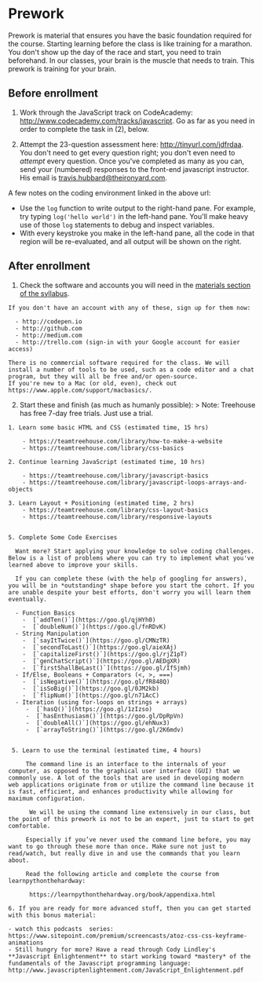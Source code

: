 # Prework

Prework is material that ensures you have the basic foundation required for the course. Starting learning before the class is like training for a marathon. You don't show up the day of the race and start, you need to train beforehand. In our classes, your brain is the muscle that needs to train. This prework is training for your brain.

## Before enrollment

  1. Work through the JavaScript track on CodeAcademy: http://www.codecademy.com/tracks/javascript. Go as far as you need in order to complete the task in (2), below.

  2. Attempt the 23-question assessment here: http://tinyurl.com/jdfrdaa. You don't need to get every question right; you don't even need to *attempt* every question. Once you've completed as many as you can, send your (numbered) responses to the front-end javascript instructor. His email is travis.hubbard@theironyard.com.

  A few notes on the coding environment linked in the above url:

  - Use the `log` function to write output to the right-hand pane. For example, try typing `log('hello world')` in the left-hand pane. You'll make heavy use of those `log` statements to debug and inspect variables.
  - With every keystroke you make in the left-hand pane, all the code in that region will be re-evaluated, and all output will be shown on the right.


## After enrollment

  1. Check the software and accounts you will need in the [materials section of the syllabus](https://github.com/TIY-Houston-Front-End-Engineering/Course-Guide/blob/master/Resources/syllabus.md).

    If you don't have an account with any of these, sign up for them now:

      - http://codepen.io
      - http://github.com
      - http://medium.com
      - http://trello.com (sign-in with your Google account for easier access)

    There is no commercial software required for the class. We will install a number of tools to be used, such as a code editor and a chat program, but they will all be free and/or open-source.
    If you're new to a Mac (or old, even), check out https://www.apple.com/support/macbasics/.

  2. Start these and finish (as much as humanly possible):
    > Note: Treehouse has free 7-day free trials. Just use a trial.

    1. Learn some basic HTML and CSS (estimated time, 15 hrs)

        - https://teamtreehouse.com/library/how-to-make-a-website
        - https://teamtreehouse.com/library/css-basics

    2. Continue learning JavaScript (estimated time, 10 hrs)

        - https://teamtreehouse.com/library/javascript-basics
        - https://teamtreehouse.com/library/javascript-loops-arrays-and-objects

    3. Learn Layout + Positioning (estimated time, 2 hrs)
        - https://teamtreehouse.com/library/css-layout-basics        
        - https://teamtreehouse.com/library/responsive-layouts


    5. Complete Some Code Exercises

      Want more? Start applying your knowledge to solve coding challenges. Below is a list of problems where you can try to implement what you've learned above to improve your skills.

      If you can complete these (with the help of googling for answers), you will be in *outstanding* shape before you start the cohort. If you are unable despite your best efforts, don't worry you will learn them eventually.   

      - Function Basics
        -  [`addTen()`](https://goo.gl/qjHYh0)
        -  [`doubleNum()`](https://goo.gl/fnRDvK)
      - String Manipulation
        -  [`sayItTwice()`](https://goo.gl/CMNzTR)
        -  [`secondToLast()`](https://goo.gl/aieXAj)
        -  [`capitalizeFirst()`](https://goo.gl/rjZ1pT)
        -  [`genChatScript()`](https://goo.gl/AEDgXR)
        -  [`firstShallBeLast()`](https://goo.gl/IfSjmh)
      - If/Else, Booleans + Comparators (<, >, ===)
        -  [`isNegative()`](https://goo.gl/fR848Q)
        -  [`isSoBig()`](https://goo.gl/0JM2kb)
        -  [`flipNum()`](https://goo.gl/n71AcC)
      - Iteration (using for-loops on strings + arrays)
         -  [`hasQ()`](https://goo.gl/1zIzso)
         -  [`hasEnthusiasm()`](https://goo.gl/DpRpVn)
         -  [`doubleAll()`](https://goo.gl/ehNux3)
         -  [`arrayToString()`](https://goo.gl/2K6mdv)


     5. Learn to use the terminal (estimated time, 4 hours)

         The command line is an interface to the internals of your computer, as opposed to the graphical user interface (GUI) that we commonly use. A lot of the tools that are used in developing modern web applications originate from or utilize the command line because it is fast, efficient, and enhances productivity while allowing for maximum configuration.

          We will be using the command line extensively in our class, but the point of this prework is not to be an expert, just to start to get comfortable.

         Especially if you’ve never used the command line before, you may want to go through these more than once. Make sure not just to read/watch, but really dive in and use the commands that you learn about.

         Read the following article and complete the course from learnpythonthehardway:        

          https://learnpythonthehardway.org/book/appendixa.html

    6. If you are ready for more advanced stuff, then you can get started with this bonus material:

    - watch this podcasts  series: https://www.sitepoint.com/premium/screencasts/atoz-css-css-keyframe-animations
    - Still hungry for more? Have a read through Cody Lindley's **Javascript Enlightenment** to start working toward *mastery* of the fundamentals of the Javascript programming language: http://www.javascriptenlightenment.com/JavaScript_Enlightenment.pdf
